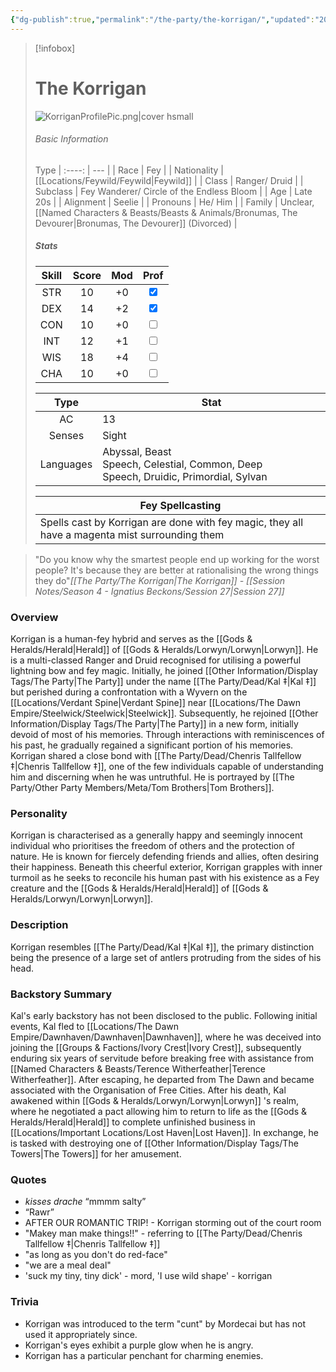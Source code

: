```yaml
---
{"dg-publish":true,"permalink":"/the-party/the-korrigan/","updated":"2025-06-10T19:10:33.895+01:00"}
---
```


 > [!infobox]
> 
> # The Korrigan 
> ![KorriganProfilePic.png|cover hsmall](/img/user/Admin/Attachments/KorriganProfilePic.png)
> ###### Basic Information
> 
>  Type 
> | :----: | --- |
> | Race | Fey |
> | Nationality | [[Locations/Feywild/Feywild\|Feywild]] |
> |  Class | Ranger/ Druid |
>  | Subclass | Fey Wanderer/ Circle of the Endless Bloom |
>  | Age | Late 20s |
>  | Alignment | Seelie |
>  | Pronouns | He/ Him |
>  | Family | Unclear, [[Named Characters & Beasts/Beasts & Animals/Bronumas, The Devourer\|Bronumas, The Devourer]] (Divorced) |
>  ##### Stats
> Skill | Score | Mod | Prof |
> :---: | :---: | :---: | :---: |
>  STR | 10 | +0 | <input type="checkbox" checked> |
>  DEX | 14 | +2 |  <input type="checkbox" checked> |
>  CON | 10 | +0 | <input type="checkbox" unchecked> |
>  INT | 12 | +1 | <input type="checkbox" unchecked>|
>  WIS | 18 | +4 | <input type="checkbox" unchecked> |
>  CHA | 10 | +0 | <input type="checkbox" unchecked> |
>  
>Type | Stat |
>:---: | --- |
>AC | 13 |
>Senses | Sight |
>Languages | Abyssal, Beast Speech, Celestial, Common, Deep Speech, Druidic, Primordial, Sylvan|
>
>Fey Spellcasting |
>---|
>Spells cast by Korrigan are done with fey magic, they all have a magenta mist surrounding them |
 
 > "Do you know why the smartest people end up working for the worst people? It's because they are better at rationalising the wrong things they do"<cite>[[The Party/The Korrigan\|The Korrigan]] - [[Session Notes/Season 4 - Ignatius Beckons/Session 27\|Session 27]]</cite>

### Overview  
Korrigan is a human-fey hybrid and serves as the [[Gods & Heralds/Herald\|Herald]] of [[Gods & Heralds/Lorwyn/Lorwyn\|Lorwyn]]. He is a multi-classed Ranger and Druid recognised for utilising a powerful lightning bow and fey magic. Initially, he joined [[Other Information/Display Tags/The Party\|The Party]] under the name [[The Party/Dead/Kal ‡\|Kal ‡]] but perished during a confrontation with a Wyvern on the [[Locations/Verdant Spine\|Verdant Spine]] near [[Locations/The Dawn Empire/Steelwick/Steelwick\|Steelwick]]. Subsequently, he rejoined [[Other Information/Display Tags/The Party\|The Party]] in a new form, initially devoid of most of his memories. Through interactions with reminiscences of his past, he gradually regained a significant portion of his memories. Korrigan shared a close bond with [[The Party/Dead/Chenris Tallfellow ‡\|Chenris Tallfellow ‡]], one of the few individuals capable of understanding him and discerning when he was untruthful. He is portrayed by [[The Party/Other Party Members/Meta/Tom Brothers\|Tom Brothers]].  
  
### Personality  
Korrigan is characterised as a generally happy and seemingly innocent individual who prioritises the freedom of others and the protection of nature. He is known for fiercely defending friends and allies, often desiring their happiness. Beneath this cheerful exterior, Korrigan grapples with inner turmoil as he seeks to reconcile his human past with his existence as a Fey creature and the [[Gods & Heralds/Herald\|Herald]] of [[Gods & Heralds/Lorwyn/Lorwyn\|Lorwyn]].  
  
### Description  
Korrigan resembles [[The Party/Dead/Kal ‡\|Kal ‡]], the primary distinction being the presence of a large set of antlers protruding from the sides of his head.  
  
### Backstory Summary  
Kal's early backstory has not been disclosed to the public. Following initial events, Kal fled to [[Locations/The Dawn Empire/Dawnhaven/Dawnhaven\|Dawnhaven]], where he was deceived into joining the [[Groups & Factions/Ivory Crest\|Ivory Crest]], subsequently enduring six years of servitude before breaking free with assistance from [[Named Characters & Beasts/Terence Witherfeather\|Terence Witherfeather]]. After escaping, he departed from The Dawn and became associated with the Organisation of Free Cities. After his death, Kal awakened within [[Gods & Heralds/Lorwyn/Lorwyn\|Lorwyn]] 's realm, where he negotiated a pact allowing him to return to life as the [[Gods & Heralds/Herald\|Herald]] to complete unfinished business in [[Locations/Important Locations/Lost Haven\|Lost Haven]]. In exchange, he is tasked with destroying one of [[Other Information/Display Tags/The Towers\|The Towers]] for her amusement. 

### Quotes
- _kisses drache_ “mmmm salty”
- “Rawr”
- AFTER OUR ROMANTIC TRIP! - Korrigan storming out of the court room
- "Makey man make things!!" - referring to [[The Party/Dead/Chenris Tallfellow ‡\|Chenris Tallfellow ‡]]
- "as long as you don't do red-face"
- "we are a meal deal"
- 'suck my tiny, tiny dick' - mord, 'I use wild shape' - korrigan
  
### Trivia  
- Korrigan was introduced to the term "cunt" by Mordecai but has not used it appropriately since.  
- Korrigan's eyes exhibit a purple glow when he is angry.  
- Korrigan has a particular penchant for charming enemies.  